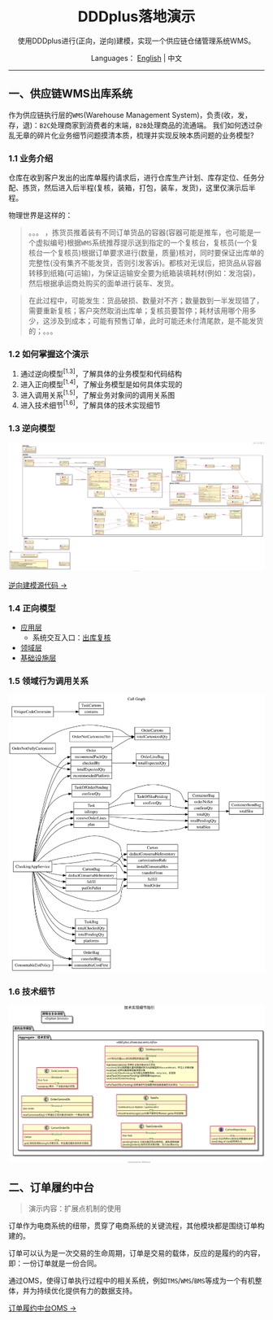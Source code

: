 <h1 align="center">DDDplus落地演示</h1>

<div align="center">

使用DDDplus进行(正向，逆向)建模，实现一个供应链仓储管理系统WMS。

</div>

<div align="center">

Languages： [English](README.md) | 中文

</div>

----

## 一、供应链WMS出库系统

作为供应链执行层的`WMS`(Warehouse Management System)，负责(收，发，存，退)：`B2C`处理商家到消费者的末端，`B2B`处理商品的流通端。
我们如何透过杂乱无章的碎片化业务细节问题摸清本质，梳理并实现反映本质问题的业务模型?

### 1.1 业务介绍

仓库在收到客户发出的出库单履约请求后，进行仓库生产计划、库存定位、任务分配、拣货，然后进入后半程(复核，装箱，打包，装车，发货)，这里仅演示后半程。

物理世界是这样的：
>。。。 ，拣货员推着装有不同订单货品的容器(容器可能是推车，也可能是一个虚拟编号)根据`WMS`系统推荐提示送到指定的一个复核台，复核员(一个复核台一个复核员)根据订单要求进行(数量，质量)核对，同时要保证出库单的完整性(没有集齐不能发货，否则引发客诉)。都核对无误后，把货品从容器转移到纸箱(可运输)，为保证运输安全要为纸箱装填耗材(例如：发泡袋)，然后根据承运商处购买的面单进行装车、发货。

>在此过程中，可能发生：货品破损、数量对不齐；数量数到一半发现错了，需要重新复核；客户突然取消出库单；复核员要暂停；耗材该用哪个用多少，这涉及到成本；可能有预售订单，此时可能还未付清尾款，是不能发货的；。。。

### 1.2 如何掌握这个演示

1. 通过逆向模型<sup>[1.3]</sup>，了解具体的业务模型和代码结构
2. 进入正向模型<sup>[1.4]</sup>，了解业务模型是如何具体实现的
3. 进入调用关系<sup>[1.5]</sup>，了解业务对象间的调用关系图
4. 进入技术细节<sup>[1.6]</sup>，了解具体的技术实现细节

### 1.3 逆向模型

![](/doc/wms.svg)

[逆向建模源代码 ->](reverse/WmsReverseModelingTest.java)

### 1.4 正向模型

- [应用层](wms/application/)
   - 系统交互入口：[出库复核](wms/application/service/CheckingAppService.java)
- [领域层](wms/domain/)
- [基础设施层](wms/infrastructure/)

### 1.5 领域行为调用关系

![](/doc/callgraph.svg)

### 1.6 技术细节

![](/doc/tech.svg)

## 二、订单履约中台

>演示内容：扩展点机制的使用

订单作为电商系统的纽带，贯穿了电商系统的关键流程，其他模块都是围绕订单构建的。

订单可以认为是一次交易的生命周期，订单是交易的载体，反应的是履约的内容，即：一份订单就是一份合同。

通过OMS，使得订单执行过程中的相关系统，例如`TMS`/`WMS`/`BMS`等成为一个有机整体，并为持续优化提供有力的数据支持。

[订单履约中台OMS ->](https://github.com/dddplus/dddplus-demo)
